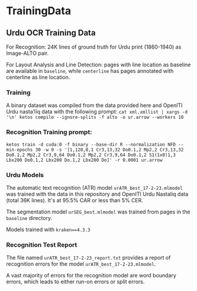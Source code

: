 # TrainingData

## Urdu OCR Training Data

For Recognition: 24K lines of ground truth for Urdu print (1860-1940) as Image-ALTO pair.

For Layout Analysis and Line Detection: pages with line location as baseline are available in `baseline`, while `centerline` has pages annotated with centerline as line location.

### Training
A binary dataset was compiled from the data provided here and OpenITI Urdu nasta’līq data with the following prompt:
`cat xml.xmllist | xargs -d '\n' ketos compile --ignore-splits -f alto -o ur.arrow --workers 10`

### Recognition Training prompt:
`ketos train -d cuda:0 -f binary --base-dir R --normalization NFD --min-epochs 30 -w 0 -s '[1,120,0,1 Cr3,13,32 Do0.1,2 Mp2,2 Cr3,13,32 Do0.1,2 Mp2,2 Cr3,9,64 Do0.1,2 Mp2,2 Cr3,9,64 Do0.1,2 S1(1x0)1,3 Lbx200 Do0.1,2 Lbx200 Do.1,2 Lbx200 Do]' -r 0.0001 ur.arrow`

### Urdu Models
The automatic text recognition (ATR) model `urATR_best_17-2-23.mlmodel` was trained with the data in this repository and OpenITI Urdu Nastaliq data (total 36K lines). It's at 95.5% CAR or less than 5% CER.

The segmentation model `urSEG_best.mlmodel` was trained from pages in the `baseline` directory.

Models trained with `kraken==4.3.3`

### Recognition Test Report

The file named `urATR_best_17-2-23_report.txt` provides a report of recognition errors for the model `urATR_best_17-2-23.mlmodel`.

A vast majority of errors for the recognition model are word boundary errors, which leads to either run-on errors or split errors.
